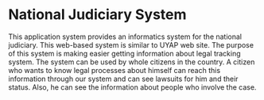 # National Judiciary System
This application system provides an informatics system for the national judiciary.  This web-based system is similar to UYAP web site. The purpose of this system is making easier getting information about legal tracking system. The system can be used by whole citizens in the country. A citizen who wants to know legal processes about himself can reach this information through our system and can see lawsuits for him and their status. Also, he can see the information about people who involve the case. 
